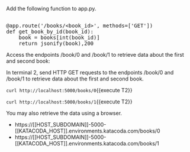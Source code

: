 Add the following function to app.py.

<pre class="file" data-filename="app.py" data-target="insert" data-marker="#TODO-get_book_by_id">

@app.route('/books/&lt;book_id>', methods=['GET'])
def get_book_by_id(book_id):
    book = books[int(book_id)]
    return jsonify(book),200 
</pre>

Access the endpoints /book/0 and /book/1 to retrieve data about the first and second book:

In terminal 2, send HTTP GET requests to the endpoints /book/0 and /book/1  to retrieve data about the first and second book.

`curl http://localhost:5000/books/0`{{execute T2}}

`curl http://localhost:5000/books/1`{{execute T2}}

You may also retrieve the data using a browser.

* https://[[HOST_SUBDOMAIN]]-5000-[[KATACODA_HOST]].environments.katacoda.com/books/0
* https://[[HOST_SUBDOMAIN]]-5000-[[KATACODA_HOST]].environments.katacoda.com/books/1
